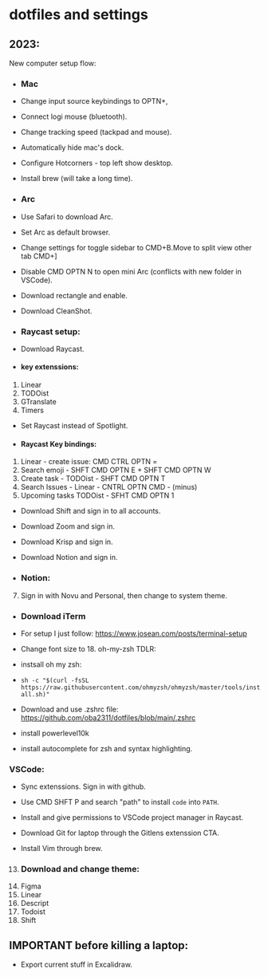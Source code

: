 # dotfiles and settings

## 2023:

New computer setup flow:
* ### Mac 
* Change input source keybindings to OPTN+,
* Connect logi mouse (bluetooth).
* Change tracking speed (tackpad and mouse).
* Automatically hide mac's dock.
* Configure Hotcorners - top left show desktop.
* Install brew (will take a long time).


* ### Arc
* Use Safari to download Arc. 
* Set Arc as default browser.
* Change settings for toggle sidebar to CMD+B.Move to split view other tab CMD+]
* Disable CMD OPTN N to open mini Arc (conflicts with new folder in VSCode).


* Download rectangle and enable.

* Download CleanShot.

* ### Raycast setup: 
* Download Raycast.
* #### key extenssions:
1. Linear
2. TODOist
3. GTranslate
4. Timers
* Set Raycast instead of Spotlight.
* #### Raycast Key bindings:
1. Linear - create issue: CMD CTRL OPTN =
2. Search emoji - SHFT CMD OPTN E + SHFT CMD OPTN W
3. Create task - TODOist - SHFT CMD OPTN T
4. Search Issues - Linear - CNTRL OPTN CMD - (minus)
5. Upcoming tasks TODOist - SFHT CMD OPTN 1


* Download Shift and sign in to all accounts.


* Download Zoom and sign in.


* Download Krisp and sign in.


* Download Notion and sign in.


* ### Notion:
7. Sign in with Novu and Personal, then change to system theme.


* ### Download iTerm
* For setup I just follow: https://www.josean.com/posts/terminal-setup
* Change font size to 18. 
oh-my-zsh TDLR:
 * instsall oh my zsh:
 * `sh -c "$(curl -fsSL https://raw.githubusercontent.com/ohmyzsh/ohmyzsh/master/tools/install.sh)"`
 * Download and use .zshrc file:
 https://github.com/oba2311/dotfiles/blob/main/.zshrc

 * install powerlevel10k
 * install autocomplete for zsh and syntax highlighting.


### VSCode:
* Sync extenssions. Sign in with github.
* Use CMD SHFT P and search "path" to install `code` into `PATH`.
* Install and give permissions to VSCode project manager in Raycast.
* Download Git for laptop through the Gitlens extenssion CTA.

* Install Vim through brew.


13. ### Download and change theme:
14. Figma
15. Linear
16. Descript
17. Todoist
18. Shift


## IMPORTANT before killing a laptop:
* Export current stuff in Excalidraw.   
